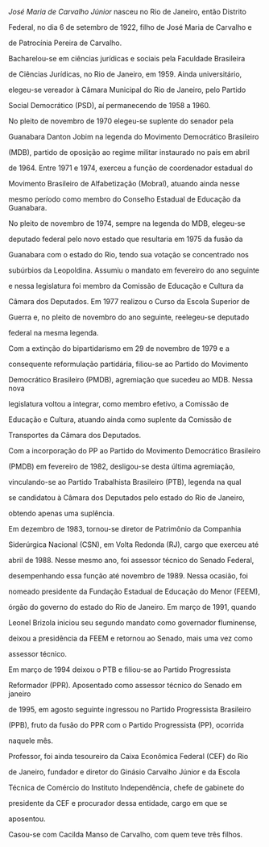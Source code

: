 

*José Maria de Carvalho Júnior* nasceu no Rio de Janeiro, então Distrito

Federal, no dia 6 de setembro de 1922, filho de José Maria de Carvalho e

de Patrocínia Pereira de Carvalho.



Bacharelou-se em ciências jurídicas e sociais pela Faculdade Brasileira

de Ciências Jurídicas, no Rio de Janeiro, em 1959. Ainda universitário,

elegeu-se vereador à Câmara Municipal do Rio de Janeiro, pelo Partido

Social Democrático (PSD), aí permanecendo de 1958 a 1960.



No pleito de novembro de 1970 elegeu-se suplente do senador pela

Guanabara Danton Jobim na legenda do Movimento Democrático Brasileiro

(MDB), partido de oposição ao regime militar instaurado no país em abril

de 1964. Entre 1971 e 1974, exerceu a função de coordenador estadual do

Movimento Brasileiro de Alfabetização (Mobral), atuando ainda nesse

mesmo período como membro do Conselho Estadual de Educação da Guanabara.



No pleito de novembro de 1974, sempre na legenda do MDB, elegeu-se

deputado federal pelo novo estado que resultaria em 1975 da fusão da

Guanabara com o estado do Rio, tendo sua votação se concentrado nos

subúrbios da Leopoldina. Assumiu o mandato em fevereiro do ano seguinte

e nessa legislatura foi membro da Comissão de Educação e Cultura da

Câmara dos Deputados. Em 1977 realizou o Curso da Escola Superior de

Guerra e, no pleito de novembro do ano seguinte, reelegeu-se deputado

federal na mesma legenda.



Com a extinção do bipartidarismo em 29 de novembro de 1979 e a

consequente reformulação partidária, filiou-se ao Partido do Movimento

Democrático Brasileiro (PMDB), agremiação que sucedeu ao MDB. Nessa nova

legislatura voltou a integrar, como membro efetivo, a Comissão de

Educação e Cultura, atuando ainda como suplente da Comissão de

Transportes da Câmara dos Deputados.



Com a incorporação do PP ao Partido do Movimento Democrático Brasileiro

(PMDB) em fevereiro de 1982, desligou-se desta última agremiação,

vinculando-se ao Partido Trabalhista Brasileiro (PTB), legenda na qual

se candidatou à Câmara dos Deputados pelo estado do Rio de Janeiro,

obtendo apenas uma suplência.



Em dezembro de 1983, tornou-se diretor de Patrimônio da Companhia

Siderúrgica Nacional (CSN), em Volta Redonda (RJ), cargo que exerceu até

abril de 1988. Nesse mesmo ano, foi assessor técnico do Senado Federal,

desempenhando essa função até novembro de 1989. Nessa ocasião, foi

nomeado presidente da Fundação Estadual de Educação do Menor (FEEM),

órgão do governo do estado do Rio de Janeiro. Em março de 1991, quando

Leonel Brizola iniciou seu segundo mandato como governador fluminense,

deixou a presidência da FEEM e retornou ao Senado, mais uma vez como

assessor técnico.



Em março de 1994 deixou o PTB e filiou-se ao Partido Progressista

Reformador (PPR). Aposentado como assessor técnico do Senado em janeiro

de 1995, em agosto seguinte ingressou no Partido Progressista Brasileiro

(PPB), fruto da fusão do PPR com o Partido Progressista (PP), ocorrida

naquele mês.



Professor, foi ainda tesoureiro da Caixa Econômica Federal (CEF) do Rio

de Janeiro, fundador e diretor do Ginásio Carvalho Júnior e da Escola

Técnica de Comércio do Instituto Independência, chefe de gabinete do

presidente da CEF e procurador dessa entidade, cargo em que se

aposentou.



Casou-se com Cacilda Manso de Carvalho, com quem teve três filhos.



